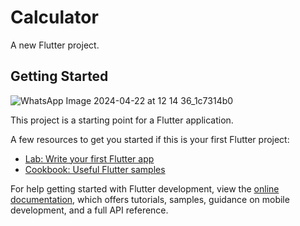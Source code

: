 # Calculator

A new Flutter project.

## Getting Started
![WhatsApp Image 2024-04-22 at 12 14 36_1c7314b0](https://github.com/saurabh-kumar-patel/Calculator/assets/111560254/c8c11c2f-bcc9-4ee2-b952-dbaf630ece2a)

This project is a starting point for a Flutter application.

A few resources to get you started if this is your first Flutter project:

- [Lab: Write your first Flutter app](https://docs.flutter.dev/get-started/codelab)
- [Cookbook: Useful Flutter samples](https://docs.flutter.dev/cookbook)

For help getting started with Flutter development, view the
[online documentation](https://docs.flutter.dev/), which offers tutorials,
samples, guidance on mobile development, and a full API reference.
